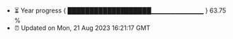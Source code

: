 - ⏳ Year progress { ███████████████████▁▁▁▁▁▁▁▁▁▁▁ } 63.75 %
- ⏰ Updated on Mon, 21 Aug 2023 16:21:17 GMT

